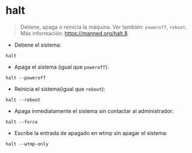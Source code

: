 # halt

> Detiene, apaga o reinicia la máquina.
> Ver también: `poweroff`, `reboot`.
> Más información: <https://manned.org/halt.8>.

- Detiene el sistema:

`halt`

- Apaga el sistema (igual que `poweroff`):

`halt --poweroff`

- Reinicia el sistema(igual que `reboot`):

`halt --reboot`

- Apaga inmediatamente el sistema sin contactar al administrador:

`halt --force`

- Escribe la entrada de apagado en wtmp sin apagar el sistema:

`halt --wtmp-only`
